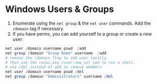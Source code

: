 # Windows Users & Groups
1. Enumerate using the `net group` & the `net user` commands. Add the `/domain` tag if necessary.
2. If you have perms, you can add yourself to a group or create a new user:
```PowerShell
net user /domain username pswd  /add
net group /domain "Group Name" username  /add
# remove the /domain flag to add user locally
# then use the runas.exe /user:new_usr cmd to run a shell.
# use /del instead of add to remove members
net user /domain username pswd /del
net group /domain "Administrators" username /del
```
